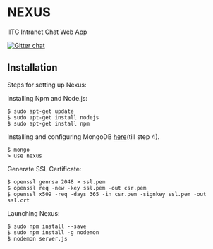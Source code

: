 # NEXUS
IITG Intranet Chat Web App

[![Gitter chat](https://badges.gitter.im/gitterHQ/gitter.png)](https://gitter.im/IITGSocialIntranet/Lobby?utm_source=share-link&utm_medium=link&utm_campaign=share-link)

## Installation

Steps for setting up Nexus:

Installing Npm and Node.js:
```
$ sudo apt-get update
$ sudo apt-get install nodejs
$ sudo apt-get install npm
```

Installing and configuring MongoDB  [here](https://www.howtoforge.com/tutorial/install-mongodb-on-ubuntu-16.04/)(till step 4).
```
$ mongo
> use nexus
```

Generate SSL Certificate:
```
$ openssl genrsa 2048 > ssl.pem
$ openssl req -new -key ssl.pem -out csr.pem
$ openssl x509 -req -days 365 -in csr.pem -signkey ssl.pem -out ssl.crt
```

Launching Nexus:
```
$ sudo npm install --save
$ sudo npm install -g nodemon
$ nodemon server.js
```
